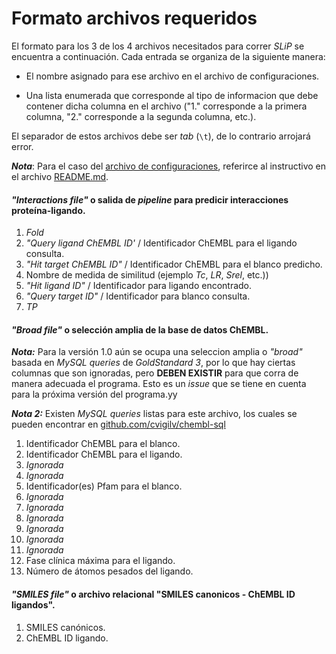 # Formato archivos requeridos

El formato para los 3 de los 4 archivos necesitados para correr _SLiP_ se encuentra a continuación. Cada entrada se organiza de la siguiente manera:

- El nombre asignado para ese archivo en el archivo de configuraciones.

- Una lista enumerada que corresponde al tipo de informacion que debe contener dicha columna en el archivo ("1." corresponde a la primera columna, "2." corresponde a la segunda columna, etc.). 

El separador de estos archivos debe ser *tab* (`\t`), de lo contrario arrojará error.

***Nota***: Para el caso del [archivo de configuraciones](slip.ini), referirce al instructivo en el archivo [README.md](README.md).


#### _"Interactions file"_ o salida de _pipeline_ para predicir interacciones proteína-ligando.

1. _Fold_
2. _"Query ligand ChEMBL ID'_ / Identificador ChEMBL para el ligando consulta.
3. _"Hit target ChEMBL ID"_ / Identificador ChEMBL para el blanco predicho.
4. Nombre de medida de similitud (ejemplo _Tc_, _LR_, _Srel_, etc.)) 
5. _"Hit ligand ID"_ / Identificador para ligando encontrado.
6. _"Query target ID"_ / Identificador para blanco consulta.
7. _TP_

#### _"Broad file"_ o selección amplia de la base de datos ChEMBL.

***Nota:*** Para la versión 1.0 aún se ocupa una seleccion amplia o _"broad"_ basada en _MySQL queries_ de _GoldStandard 3_, por lo que hay ciertas columnas que son ignoradas, pero **DEBEN EXISTIR** para que corra de manera adecuada el programa. Esto es un _issue_ que se tiene en cuenta para la próxima versión del programa.yy

***Nota 2:*** Existen _MySQL queries_ listas para este archivo, los cuales se pueden encontrar en [github.com/cvigilv/chembl-sql](https://github.com/cvigilv/chembl-sql)

1. Identificador ChEMBL para el blanco.
2. Identificador ChEMBL para el ligando.
3. _Ignorada_
4. _Ignorada_
5. Identificador(es) Pfam para el blanco.
6. _Ignorada_
7. _Ignorada_
8. _Ignorada_
9. _Ignorada_
10. _Ignorada_
11. _Ignorada_
12. Fase clínica máxima para el ligando.
13. Número de átomos pesados del ligando.

#### _"SMILES file"_ o archivo relacional "SMILES canonicos - ChEMBL ID ligandos".

1. SMILES canónicos.
2. ChEMBL ID ligando.

